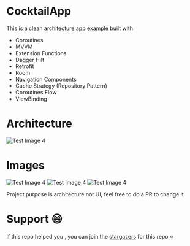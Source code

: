 # CocktailApp
This is a clean architecture app example built with

- Coroutines
- MVVM
- Extension Functions
- Dagger Hilt
- Retrofit
- Room
- Navigation Components
- Cache Strategy (Repository Pattern)
- Coroutines Flow
- ViewBinding

# Architecture

![Test Image 4](https://developer.android.com/topic/libraries/architecture/images/final-architecture.png)

# Images

![Test Image 4](https://i.imgur.com/8aufX1F.png)
![Test Image 4](https://i.imgur.com/2xHoJZF.png)
![Test Image 4](https://i.imgur.com/8nGR2aN.png)

Project purpose is architecture not UI, feel free to do a PR to change it

# Support 😄

If this repo helped you , you can join the [stargazers](https://github.com/gastsail/TragosApp/stargazers) for this repo ⭐





